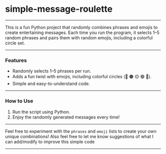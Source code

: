# simple-message-roulette
---
This is a fun Python project that randomly combines phrases and emojis to create entertaining messages. Each time you run the program, it selects 1–5 random phrases and pairs them with random emojis, including a colorful circle set. 

---
### Features
- Randomly selects 1–5 phrases per run.
- Adds a fun twist with emojis, including colorful circles (🔴 🟠 🟡 🟢 🔵).
- Simple and easy-to-understand code.

---
### How to Use
1. Run the script using Python.
2. Enjoy the randomly generated messages every time!

---

Feel free to experiment with the `phrases` and `emoji` lists to create your own unique combinations! Also feel free to let me know suggestions of what I can add/modify to improve this simple code

---
